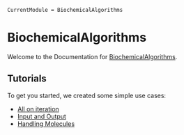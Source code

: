 ```@meta
CurrentModule = BiochemicalAlgorithms
```

# BiochemicalAlgorithms

Welcome to the Documentation for [BiochemicalAlgorithms](https://github.com/hildebrandtlab/BiochemicalAlgorithms.jl).

## Tutorials
To get you started, we created some simple use cases: 
- [All on iteration](/tutorials/1_iteration.ipynb)
- [Input and Output](/tutorials/2_Input_Output.ipynb)
- [Handling Molecules](/tutorials/3_Handling_Molecules.ipynb)
